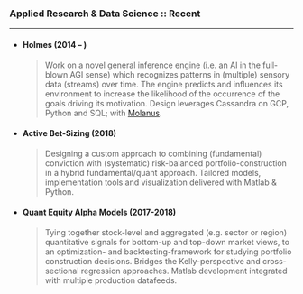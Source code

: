 <!-- ## Applied Projects -->

### Applied Research & Data Science :: Recent
---------------

* #### Holmes (2014 – )
	> Work on a novel general inference engine (i.e. an AI in the full-blown AGI sense) which recognizes patterns in (multiple) sensory data (streams) over time. The engine predicts and influences its environment to increase the likelihood of the occurrence of the goals driving its motivation. 
    Design leverages Cassandra on GCP, Python and SQL; with [Molanus](https://www.linkedin.com/in/chris-molanus-37832b10/).


* ####	Active Bet-Sizing (2018)
	> Designing a custom approach to combining (fundamental) conviction with (systematic) risk-balanced portfolio-construction in a hybrid fundamental/quant approach. Tailored models, implementation tools and visualization delivered with
Matlab & Python.


* ####	Quant Equity Alpha Models (2017-2018)
	> Tying together stock-level and aggregated (e.g. sector or region) quantitative signals for bottom-up and top-down market views, to an optimization- and backtesting-framework for studying portfolio construction decisions. Bridges the Kelly-perspective and cross-sectional regression approaches. Matlab development integrated with multiple production datafeeds.




